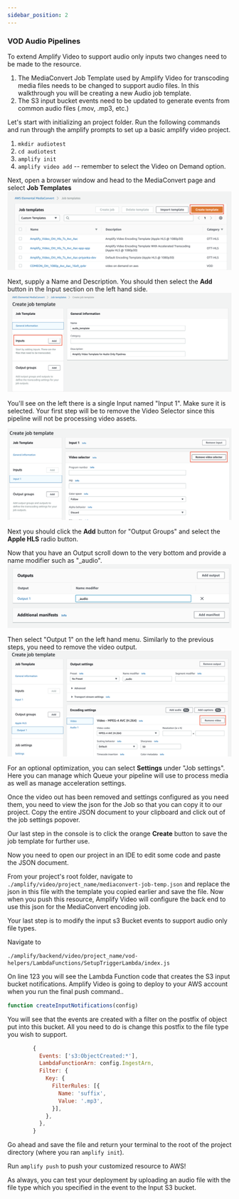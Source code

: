 ```yaml
---
sidebar_position: 2
---
```


### VOD Audio Pipelines

To extend Amplify Video to support audio only inputs two changes need to be made to the resource.
1. The MediaConvert Job Template used by Amplify Video for transcoding media files needs to be changed to support audio files. In this walkthrough you will be creating a new Audio job template.
1. The S3 input bucket events need to be updated to generate events from common audio files (.mov, .mp3, etc.)

Let's start with initializing an project folder. Run the following commands and run through the amplify prompts to set up a basic amplify video project.
1. `mkdir audiotest`
1. `cd audiotest`
1. `amplify init`
1. `amplify video add` -- remember to select the Video on Demand option.

Next, open a browser window and head to the MediaConvert page and select **Job Templates**
![architecture](../_images/create_template_button.png)

Next, supply a Name and Description. You should then select the  **Add** button in the Input section on the left hand side.
![architecture](../_images/add_input.png)

You'll see on the left there is a single Input named "Input 1". Make sure it is selected. Your first step will be to remove the Video Selector since this pipeline will not be processing video assets.

![architecture](../_images/remove_video_selector.png)

Next you should click the **Add** button for "Output Groups" and select the **Apple HLS** radio button.

Now that you have an Output scroll down to the very bottom and provide a name modifier such as "_audio".
![architecture](../_images/name_modifier.png)

Then select "Output 1" on the left hand menu. Similarly to the previous steps, you need to remove the video output.
![architecture](../_images/remove_output.png)

For an optional optimization, you can select **Settings** under "Job settings". Here you can manage which Queue your pipeline will use to process media as well as manage acceleration settings. 

Once the video out has been removed and settings configured as you need them, you need to view the json for the Job so that you can copy it to our project. Copy the entire JSON document to your clipboard and click out of the job settings popover.

Our last step in the console is to click the orange **Create** button to save the job template for further use.

Now you need to open our project in an IDE to edit some code and paste the JSON document.

From your project's root folder, navigate to `./amplify/video/project_name/mediaconvert-job-temp.json` and replace the json in this file with the template you copied earlier and save the file. Now when you push this resource, Amplify Video will configure the back end to use this json for the MediaConvert encoding job.

Your last step is to modify the input s3 Bucket events to support audio only file types.

Navigate to
 ```
./amplify/backend/video/project_name/vod-helpers/LambdaFunctions/SetupTriggerLambda/index.js
``` 

On line 123 you will see the Lambda Function code that creates the S3 input bucket notifications. Amplify Video is going to deploy to your AWS account when you run the final push command..  

```javascript
function createInputNotifications(config)
```

You will see that the events are created with a filter on the postfix of object put into this bucket. All you need to do is change this postfix to the file type you wish to support.

```javascript
        {
          Events: ['s3:ObjectCreated:*'],
          LambdaFunctionArn: config.IngestArn,
          Filter: {
            Key: {
              FilterRules: [{
                Name: 'suffix',
                Value: '.mp3',
              }],
            },
          },
        }
```

Go ahead and save the file and return your terminal to the root of the project directory (where you ran `amplify init`).

Run `amplify push` to push your customized resource to AWS! 

As always, you can test your deployment by uploading an audio file with the file type which you specified in the event to the Input S3 bucket.
